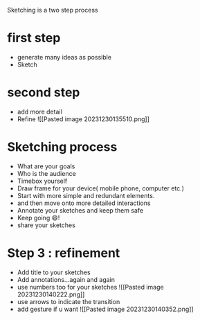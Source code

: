 Sketching is a two step process

# first step 
- generate many ideas as possible
- Sketch
# second step
-  add more detail
- Refine
![[Pasted image 20231230135510.png]]
# Sketching process
- What are your goals
- Who is the audience
- Timebox yourself
-  Draw frame for your device( mobile phone, computer etc.)
- Start with more simple and redundant elements.
- and then move onto more detailed interactions
- Annotate your sketches and keep them safe
- Keep going 😄!
- share your sketches

# Step 3 : refinement

- Add title to your sketches
- Add annotations...again and again
- use numbers too for your sketches
![[Pasted image 20231230140222.png]]
-  use arrows to indicate the transition
-  add gesture if u want
![[Pasted image 20231230140352.png]]
